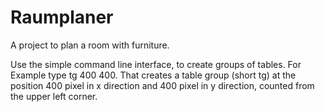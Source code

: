 # Raumplaner
A project to plan a room with furniture.

Use the simple command line interface, to create groups of tables. For Example type
tg 400 400. That creates a table group (short tg) at the position 400 pixel in x direction
and 400 pixel in y direction, counted from the upper left corner.
